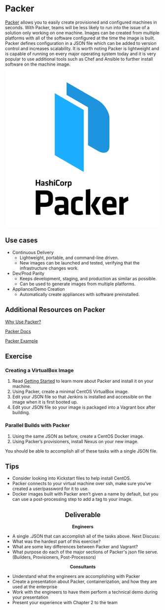 # Packer

[Packer](https://www.packer.io/intro/index.html) allows you to easily create
provisioned and configured machines in seconds. With Packer, teams will be less likely to run into the issue of a solution only working on one machine. Images can be created from
multiple platforms with all of the software configured at the time the image is
built. Packer defines configuration in a JSON file which can be added to
version control and increases scalability. It is worth noting Packer is lightweight and is capable of running on every major operating system today and it is very popular to use additional tools such as Chef and Ansible to further install software on the machine image.


<center>

![](img2/packer.svg ':size=165px')

</center>

## Use cases

- Continuous Delivery
  - Lightweight, portable, and command-line driven.
  - New images can be launched and tested, verifying that the infrastructure changes work.
- Dev/Prod Parity
  - Keeps development, staging, and production as similar as possible.
  - Can be used to generate images from multiple platforms.
- Appliance/Demo Creation
  - Automatically create appliances with software preinstalled.

## Additional Resources on Packer
[Why Use Packer?](https://www.packer.io/intro/why.html)

[Packer Docs](https://www.packer.io/docs/)

[Packer Example](https://medium.com/devopslinks/build-your-own-ec2-machine-images-with-packer-ansible-on-aws-for-immutable-aws-deployments-f7dbe81934a1)



## Exercise

### Creating a VirtualBox Image

1. Read [Getting Started](https://www.packer.io/intro/getting-started/install.html)
to learn more about Packer and install it on your machine.
2. Using Packer, create a minimal CentOS VirtualBox image.
3. Edit your JSON file so that Jenkins is installed and accessible on the image when it is first booted up.
4. Edit your JSON file so your image is packaged into a Vagrant box after building.

### Parallel Builds with Packer

1. Using the same JSON as before, create a CentOS Docker image.
2. Using Packer’s provisioners, install Nexus on your new image.

You should be able to accomplish all of these tasks with a single JSON file.

## Tips

- Consider looking into Kickstart files to help install CentOS.
- Packer connects to your virtual machine over ssh, make sure you’ve created a user/password for it to use.
- Docker images built with Packer aren’t given a name by default, but you can use a post-processing step to add a tag to your image.

<center>

## Deliverable

</center>

<div class="grid2"><div class="col">
<center>

**Engineers**

</center>

- A single .JSON that can accomplish all of the tasks above.
Next Discuss:
- What was the hardest part of this exercise?
- What are some key differences between Packer and Vagrant?
- What purpose do each of the major sections of Packer's json file serve. (Builders, Provisioners, Post-Processors)
</div><div class="col">
<center>

**Consultants**

</center>

- Understand what the engineers are accomplishing with Packer
- Create a presentation about Packer, containerization, and how they are used at the enterprise
- Work with the engineers to have them perform a technical demo during your presentation
- Present your experience with Chapter 2 to the team 

</div></div>
